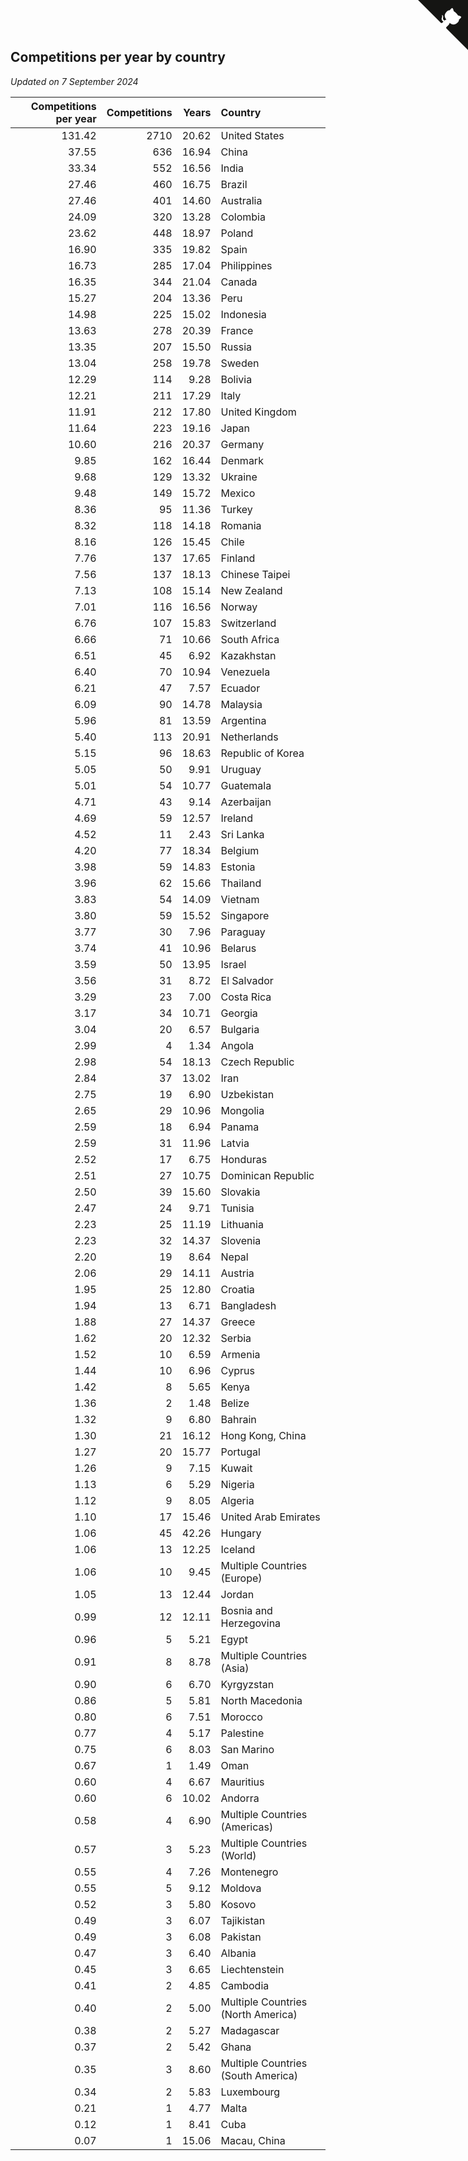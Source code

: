## Competitions per year by country

*Updated on  7 September 2024*

| Competitions per year | Competitions | Years | Country |
| ---: | ---: | ---: | :--- |
| 131.42 | 2710 | 20.62 | United States |
| 37.55 | 636 | 16.94 | China |
| 33.34 | 552 | 16.56 | India |
| 27.46 | 460 | 16.75 | Brazil |
| 27.46 | 401 | 14.60 | Australia |
| 24.09 | 320 | 13.28 | Colombia |
| 23.62 | 448 | 18.97 | Poland |
| 16.90 | 335 | 19.82 | Spain |
| 16.73 | 285 | 17.04 | Philippines |
| 16.35 | 344 | 21.04 | Canada |
| 15.27 | 204 | 13.36 | Peru |
| 14.98 | 225 | 15.02 | Indonesia |
| 13.63 | 278 | 20.39 | France |
| 13.35 | 207 | 15.50 | Russia |
| 13.04 | 258 | 19.78 | Sweden |
| 12.29 | 114 | 9.28 | Bolivia |
| 12.21 | 211 | 17.29 | Italy |
| 11.91 | 212 | 17.80 | United Kingdom |
| 11.64 | 223 | 19.16 | Japan |
| 10.60 | 216 | 20.37 | Germany |
| 9.85 | 162 | 16.44 | Denmark |
| 9.68 | 129 | 13.32 | Ukraine |
| 9.48 | 149 | 15.72 | Mexico |
| 8.36 | 95 | 11.36 | Turkey |
| 8.32 | 118 | 14.18 | Romania |
| 8.16 | 126 | 15.45 | Chile |
| 7.76 | 137 | 17.65 | Finland |
| 7.56 | 137 | 18.13 | Chinese Taipei |
| 7.13 | 108 | 15.14 | New Zealand |
| 7.01 | 116 | 16.56 | Norway |
| 6.76 | 107 | 15.83 | Switzerland |
| 6.66 | 71 | 10.66 | South Africa |
| 6.51 | 45 | 6.92 | Kazakhstan |
| 6.40 | 70 | 10.94 | Venezuela |
| 6.21 | 47 | 7.57 | Ecuador |
| 6.09 | 90 | 14.78 | Malaysia |
| 5.96 | 81 | 13.59 | Argentina |
| 5.40 | 113 | 20.91 | Netherlands |
| 5.15 | 96 | 18.63 | Republic of Korea |
| 5.05 | 50 | 9.91 | Uruguay |
| 5.01 | 54 | 10.77 | Guatemala |
| 4.71 | 43 | 9.14 | Azerbaijan |
| 4.69 | 59 | 12.57 | Ireland |
| 4.52 | 11 | 2.43 | Sri Lanka |
| 4.20 | 77 | 18.34 | Belgium |
| 3.98 | 59 | 14.83 | Estonia |
| 3.96 | 62 | 15.66 | Thailand |
| 3.83 | 54 | 14.09 | Vietnam |
| 3.80 | 59 | 15.52 | Singapore |
| 3.77 | 30 | 7.96 | Paraguay |
| 3.74 | 41 | 10.96 | Belarus |
| 3.59 | 50 | 13.95 | Israel |
| 3.56 | 31 | 8.72 | El Salvador |
| 3.29 | 23 | 7.00 | Costa Rica |
| 3.17 | 34 | 10.71 | Georgia |
| 3.04 | 20 | 6.57 | Bulgaria |
| 2.99 | 4 | 1.34 | Angola |
| 2.98 | 54 | 18.13 | Czech Republic |
| 2.84 | 37 | 13.02 | Iran |
| 2.75 | 19 | 6.90 | Uzbekistan |
| 2.65 | 29 | 10.96 | Mongolia |
| 2.59 | 18 | 6.94 | Panama |
| 2.59 | 31 | 11.96 | Latvia |
| 2.52 | 17 | 6.75 | Honduras |
| 2.51 | 27 | 10.75 | Dominican Republic |
| 2.50 | 39 | 15.60 | Slovakia |
| 2.47 | 24 | 9.71 | Tunisia |
| 2.23 | 25 | 11.19 | Lithuania |
| 2.23 | 32 | 14.37 | Slovenia |
| 2.20 | 19 | 8.64 | Nepal |
| 2.06 | 29 | 14.11 | Austria |
| 1.95 | 25 | 12.80 | Croatia |
| 1.94 | 13 | 6.71 | Bangladesh |
| 1.88 | 27 | 14.37 | Greece |
| 1.62 | 20 | 12.32 | Serbia |
| 1.52 | 10 | 6.59 | Armenia |
| 1.44 | 10 | 6.96 | Cyprus |
| 1.42 | 8 | 5.65 | Kenya |
| 1.36 | 2 | 1.48 | Belize |
| 1.32 | 9 | 6.80 | Bahrain |
| 1.30 | 21 | 16.12 | Hong Kong, China |
| 1.27 | 20 | 15.77 | Portugal |
| 1.26 | 9 | 7.15 | Kuwait |
| 1.13 | 6 | 5.29 | Nigeria |
| 1.12 | 9 | 8.05 | Algeria |
| 1.10 | 17 | 15.46 | United Arab Emirates |
| 1.06 | 45 | 42.26 | Hungary |
| 1.06 | 13 | 12.25 | Iceland |
| 1.06 | 10 | 9.45 | Multiple Countries (Europe) |
| 1.05 | 13 | 12.44 | Jordan |
| 0.99 | 12 | 12.11 | Bosnia and Herzegovina |
| 0.96 | 5 | 5.21 | Egypt |
| 0.91 | 8 | 8.78 | Multiple Countries (Asia) |
| 0.90 | 6 | 6.70 | Kyrgyzstan |
| 0.86 | 5 | 5.81 | North Macedonia |
| 0.80 | 6 | 7.51 | Morocco |
| 0.77 | 4 | 5.17 | Palestine |
| 0.75 | 6 | 8.03 | San Marino |
| 0.67 | 1 | 1.49 | Oman |
| 0.60 | 4 | 6.67 | Mauritius |
| 0.60 | 6 | 10.02 | Andorra |
| 0.58 | 4 | 6.90 | Multiple Countries (Americas) |
| 0.57 | 3 | 5.23 | Multiple Countries (World) |
| 0.55 | 4 | 7.26 | Montenegro |
| 0.55 | 5 | 9.12 | Moldova |
| 0.52 | 3 | 5.80 | Kosovo |
| 0.49 | 3 | 6.07 | Tajikistan |
| 0.49 | 3 | 6.08 | Pakistan |
| 0.47 | 3 | 6.40 | Albania |
| 0.45 | 3 | 6.65 | Liechtenstein |
| 0.41 | 2 | 4.85 | Cambodia |
| 0.40 | 2 | 5.00 | Multiple Countries (North America) |
| 0.38 | 2 | 5.27 | Madagascar |
| 0.37 | 2 | 5.42 | Ghana |
| 0.35 | 3 | 8.60 | Multiple Countries (South America) |
| 0.34 | 2 | 5.83 | Luxembourg |
| 0.21 | 1 | 4.77 | Malta |
| 0.12 | 1 | 8.41 | Cuba |
| 0.07 | 1 | 15.06 | Macau, China |


<a href="https://github.com/jonatanklosko/wca_statistics" class="github-corner" aria-label="View source on Github"><svg width="80" height="80" viewBox="0 0 250 250" style="fill:#151513; color:#fff; position: absolute; top: 0; border: 0; right: 0;" aria-hidden="true"><path d="M0,0 L115,115 L130,115 L142,142 L250,250 L250,0 Z"></path><path d="M128.3,109.0 C113.8,99.7 119.0,89.6 119.0,89.6 C122.0,82.7 120.5,78.6 120.5,78.6 C119.2,72.0 123.4,76.3 123.4,76.3 C127.3,80.9 125.5,87.3 125.5,87.3 C122.9,97.6 130.6,101.9 134.4,103.2" fill="currentColor" style="transform-origin: 130px 106px;" class="octo-arm"></path><path d="M115.0,115.0 C114.9,115.1 118.7,116.5 119.8,115.4 L133.7,101.6 C136.9,99.2 139.9,98.4 142.2,98.6 C133.8,88.0 127.5,74.4 143.8,58.0 C148.5,53.4 154.0,51.2 159.7,51.0 C160.3,49.4 163.2,43.6 171.4,40.1 C171.4,40.1 176.1,42.5 178.8,56.2 C183.1,58.6 187.2,61.8 190.9,65.4 C194.5,69.0 197.7,73.2 200.1,77.6 C213.8,80.2 216.3,84.9 216.3,84.9 C212.7,93.1 206.9,96.0 205.4,96.6 C205.1,102.4 203.0,107.8 198.3,112.5 C181.9,128.9 168.3,122.5 157.7,114.1 C157.9,116.9 156.7,120.9 152.7,124.9 L141.0,136.5 C139.8,137.7 141.6,141.9 141.8,141.8 Z" fill="currentColor" class="octo-body"></path></svg></a><style>.github-corner:hover .octo-arm{animation:octocat-wave 560ms ease-in-out}@keyframes octocat-wave{0%,100%{transform:rotate(0)}20%,60%{transform:rotate(-25deg)}40%,80%{transform:rotate(10deg)}}@media (max-width:500px){.github-corner:hover .octo-arm{animation:none}.github-corner .octo-arm{animation:octocat-wave 560ms ease-in-out}}</style>
